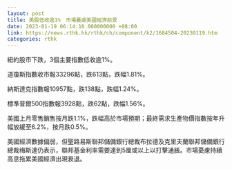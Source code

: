 ```yaml
---
layout: post
title: 美股低收逾1%　市場憂慮美國經濟前景
date: 2023-01-19 06:14:10.000000000 +08:00
link: https://news.rthk.hk/rthk/ch/component/k2/1684504-20230119.htm
categories: rthk
---
```


紐約股市下跌，3個主要指數低收逾1%。

道瓊斯指數收市報33296點，跌613點，跌幅1.81%。

納斯達克指數報10957點，跌138點，跌幅1.24%。

標準普爾500指數報3928點，跌62點，跌幅1.56%。

美國上月零售銷售按月跌1.1%，跌幅高於市場預期；最終需求生產物價指數按年升幅放緩至6.2%，按月跌0.5%。

美國經濟數據偏弱，但聖路易斯聯邦儲備銀行總裁布拉德及克里夫蘭聯邦儲備銀行總裁梅斯達仍表示，聯邦基金利率需要達到5厘或以上以打擊通脹。市場憂慮持續高息拖累美國經濟出現衰退。
